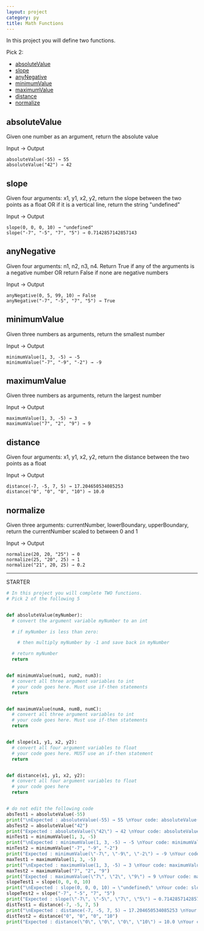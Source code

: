 ```yaml
---
layout: project
category: py
title: Math Functions
---
```


In this project you will define two functions.

Pick 2:
- [absoluteValue](#absolutevalue)
- [slope](#slope)
- [anyNegative](#anyNegative)
- [minimumValue](#minimumvalue)
- [maximumValue](#maximumvalue)
- [distance](#distance)
- [normalize](#normalize)



## absoluteValue
Given one number as an argument, return the absolute value

Input → Output
```
absoluteValue(-55) → 55
absoluteValue("42") → 42
```

## slope
Given four arguments: x1, y1, x2, y2, return the slope between the two points as a float OR if it is a vertical line, return the string "undefined"

Input → Output
```
slope(0, 0, 0, 10) → "undefined"
slope("-7", "-5", "7", "5") → 0.7142857142857143
```

## anyNegative
Given four arguments: n1, n2, n3, n4. Return True if any of the arguments is a negative number OR return False if none are negative numbers

Input → Output
```
anyNegative(0, 5, 99, 10) → False
anyNegative("-7", "-5", "7", "5") → True
```

## minimumValue
Given three numbers as arguments, return the smallest number

Input → Output
```
minimumValue(1, 3, -5) → -5
minimumValue("-7", "-9", "-2") → -9
```

## maximumValue
Given three numbers as arguments, return the largest number

Input → Output
```
maximumValue(1, 3, -5) → 3
maximumValue("7", "2", "9") → 9
```

## distance
Given four arguments: x1, y1, x2, y2, return the distance between the two points as a float

Input → Output
```
distance(-7, -5, 7, 5) → 17.204650534085253
distance("0", "0", "0", "10") → 10.0
```

## normalize
Given three arguments: currentNumber, lowerBoundary, upperBoundary, return the currentNumber scaled to between 0 and 1

Input → Output
```
normalize(20, 20, "25") → 0
normalize(25, "20", 25) → 1
normalize("21", 20, 25) → 0.2
```

--------------

STARTER
```python
# In this project you will complete TWO functions.
# Pick 2 of the following 5


def absoluteValue(myNumber):
  # convert the argument variable myNumber to an int

  # if myNumber is less than zero:

    # then multiply myNumber by -1 and save back in myNumber

  # return myNumber
  return


def minimumValue(num1, num2, num3):
  # convert all three argument variables to int
  # your code goes here. Must use if-then statements
  return


def maximumValue(numA, numB, numC):
  # convert all three argument variables to int
  # your code goes here. Must use if-then statements
  return


def slope(x1, y1, x2, y2):
  # convert all four argument variables to float
  # your code goes here. MUST use an if-then statement
  return


def distance(x1, y1, x2, y2):
  # convert all four argument variables to float
  # your code goes here
  return


# do not edit the following code
absTest1 = absoluteValue(-55)
print("\nExpected : absoluteValue(-55) → 55 \nYour code: absoluteValue(-55) → " + str(absTest1))
absTest2 = absoluteValue("42")
print("Expected : absoluteValue(\"42\") → 42 \nYour code: absoluteValue(\"42\") → " + str(absTest2))
minTest1 = minimumValue(1, 3, -5)
print("\nExpected : minimumValue(1, 3, -5) → -5 \nYour code: minimumValue(1, 3, -5) → " + str(minTest1))
minTest2 = minimumValue("-7", "-9", "-2")
print("Expected : minimumValue(\"-7\", \"-9\", \"-2\") → -9 \nYour code: minimumValue(\"-7\", \"-9\", \"-2\") → " + str(minTest2))
maxTest1 = maximumValue(1, 3, -5)
print("\nExpected : maximumValue(1, 3, -5) → 3 \nYour code: maximumValue(1, 3, -5) → " + str(maxTest1))
maxTest2 = maximumValue("7", "2", "9")
print("Expected : maximumValue(\"7\", \"2\", \"9\") → 9 \nYour code: maximumValue(\"7\", \"2\", \"9\") → " + str(maxTest2))
slopeTest1 = slope(0, 0, 0, 10)
print("\nExpected : slope(0, 0, 0, 10) → \"undefined\" \nYour code: slope(0, 0, 0, 10) → " + str(slopeTest1))
slopeTest2 = slope("-7", "-5", "7", "5")
print("Expected : slope(\"-7\", \"-5\", \"7\", \"5\") → 0.7142857142857143 \nYour code: slope(\"-7\", \"-5\", \"7\", \"5\") → " + str(slopeTest2))
distTest1 = distance(-7, -5, 7, 5)
print("\nExpected : distance(-7, -5, 7, 5) → 17.204650534085253 \nYour code: distance(-7, -5, 7, 5) → " + str(distTest1))
distTest2 = distance("0", "0", "0", "10")
print("Expected : distance(\"0\", \"0\", \"0\", \"10\") → 10.0 \nYour code: distance(\"0\", \"0\", \"0\", \"10\") → " + str(distTest2))
```
<!--
UNITTESTS

self.assertEquals(int(absoluteValue(-55) == 55 ) + int(minimumValue(1, 3, -5) == -5) + int(maximumValue(1, 3, -5) == 3) + int(distance(-7, -5, 7, 5) == 17.204650534085253) + int(slope(0, 0, 0, 10) == "undefined") >= 2,True)

self.assertEquals(int(absoluteValue("42") == 42) + int(minimumValue("-7", "-9", "-2") == -9) + int(maximumValue("7", "2", "9") == 9) + int(distance("0", "0", "0", "10") == 10.0) + int(slope("-7", "-5", "7", "5") == 0.7142857142857143) >= 2,True)
-->
[comment]: <> (This is a comment, it will not be included)
